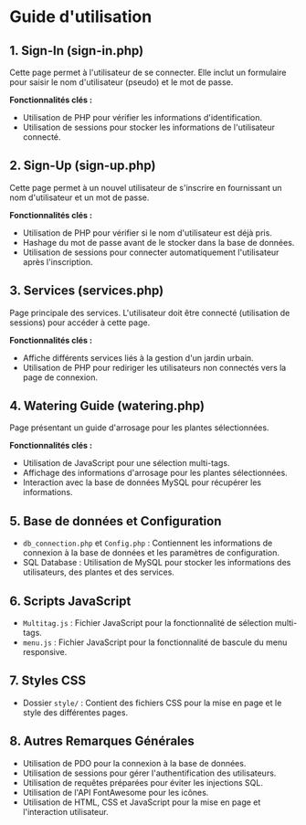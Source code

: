 # Guide d'utilisation

## 1. Sign-In (sign-in.php)

Cette page permet à l'utilisateur de se connecter. Elle inclut un formulaire pour saisir le nom d'utilisateur (pseudo) et le mot de passe.

**Fonctionnalités clés :**
- Utilisation de PHP pour vérifier les informations d'identification.
- Utilisation de sessions pour stocker les informations de l'utilisateur connecté.

## 2. Sign-Up (sign-up.php)

Cette page permet à un nouvel utilisateur de s'inscrire en fournissant un nom d'utilisateur et un mot de passe.

**Fonctionnalités clés :**
- Utilisation de PHP pour vérifier si le nom d'utilisateur est déjà pris.
- Hashage du mot de passe avant de le stocker dans la base de données.
- Utilisation de sessions pour connecter automatiquement l'utilisateur après l'inscription.

## 3. Services (services.php)

Page principale des services. L'utilisateur doit être connecté (utilisation de sessions) pour accéder à cette page.

**Fonctionnalités clés :**
- Affiche différents services liés à la gestion d'un jardin urbain.
- Utilisation de PHP pour rediriger les utilisateurs non connectés vers la page de connexion.

## 4. Watering Guide (watering.php)

Page présentant un guide d'arrosage pour les plantes sélectionnées.

**Fonctionnalités clés :**
- Utilisation de JavaScript pour une sélection multi-tags.
- Affichage des informations d'arrosage pour les plantes sélectionnées.
- Interaction avec la base de données MySQL pour récupérer les informations.

## 5. Base de données et Configuration

- `db_connection.php` et `Config.php` : Contiennent les informations de connexion à la base de données et les paramètres de configuration.
- SQL Database : Utilisation de MySQL pour stocker les informations des utilisateurs, des plantes et des services.

## 6. Scripts JavaScript

- `Multitag.js` : Fichier JavaScript pour la fonctionnalité de sélection multi-tags.
- `menu.js` : Fichier JavaScript pour la fonctionnalité de bascule du menu responsive.

## 7. Styles CSS

- Dossier `style/` : Contient des fichiers CSS pour la mise en page et le style des différentes pages.

## 8. Autres Remarques Générales

- Utilisation de PDO pour la connexion à la base de données.
- Utilisation de sessions pour gérer l'authentification des utilisateurs.
- Utilisation de requêtes préparées pour éviter les injections SQL.
- Utilisation de l'API FontAwesome pour les icônes.
- Utilisation de HTML, CSS et JavaScript pour la mise en page et l'interaction utilisateur.
